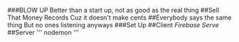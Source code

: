 ###BLOW UP
Better than a start up,
not as good as the real thing
##Sell That Money Records
Cuz it doesn't make cents
##Everybody says the same thing
But no ones listening anyways
###Set Up
##Client
*Firebase Serve*
##Server
''' nodemon '''
